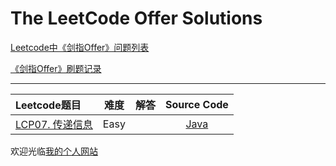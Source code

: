 # The LeetCode Offer Solutions

[Leetcode中《剑指Offer》问题列表](https://leetcode-cn.com/problem-list/xb9nqhhg/)

[《剑指Offer》刷题记录](http://www.longluo.me/blog/2020/12/20/Coding-Interviews/)

-------------------

|   Leetcode题目   |     难度     |          解答          |   Source Code   |
|    :-----        |    :----:    |         :----:         |      :----:     |
| [LCP07. 传递信息](https://leetcode-cn.com/problems/chuan-di-xin-xi/) | Easy | []()  | [Java](https://github.com/longluo/leetcode/blob/master/Java/src/com/longluo/leetcamp/Lcp07_chuanDiXinXi.java) |


欢迎光临[我的个人网站](http://www.longluo.me)
